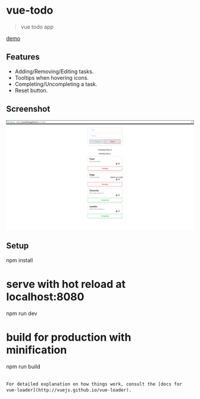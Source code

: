 # vue-todo

> vue todo app

[demo](https://somethiiing.github.io/vue-todo)

## Features
* Adding/Removing/Editing tasks.
* Tooltips when hovering icons.
* Completing/Uncompleting a task.
* Reset button.


## Screenshot

![alt tag](https://github.com/somethiiing/vue-todo/blob/master/vueTodoSS1.png)


## Setup

npm install

# serve with hot reload at localhost:8080
npm run dev

# build for production with minification
npm run build
```

For detailed explanation on how things work, consult the [docs for vue-loader](http://vuejs.github.io/vue-loader).
